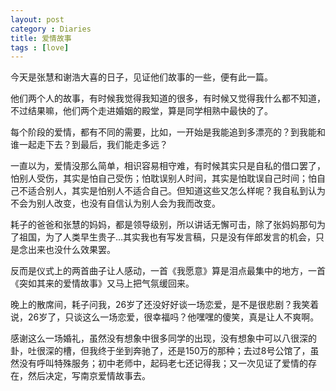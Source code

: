 ```yaml
---
layout: post
category : Diaries
title: 爱情故事
tags : [love]
---
```





今天是张慧和谢浩大喜的日子，见证他们故事的一些，便有此一篇。

 

他们两个人的故事，有时候我觉得我知道的很多，有时候又觉得我什么都不知道，不过结果嘛，他们两个走进婚姻的殿堂，算是同学相熟中最快的了。

 

每个阶段的爱情，都有不同的需要，比如，一开始是我能追到多漂亮的？到我能和谁一起走下去？到最后，我们能走多远？

 

一直以为，爱情没那么简单，相识容易相守难，有时候其实只是自私的借口罢了，怕别人受伤，其实是怕自己受伤；怕耽误别人时间，其实是怕耽误自己时间；怕自己不适合别人，其实是怕别人不适合自己。但知道这些又怎么样呢？我自私到认为不会为别人改变，也没有自信认为别人会为我而改变。

 

耗子的爸爸和张慧的妈妈，都是领导级别，所以讲话无懈可击，除了张妈妈那句为了祖国，为了人类早生贵子…其实我也有写发言稿，只是没有伴郎发言的机会，只是念出来也没什么效果罢。

 

反而是仪式上的两首曲子让人感动，一首《我愿意》算是泪点最集中的地方，一首《突如其来的爱情故事》又马上把气氛缓回来。

 

晚上的散席间，耗子问我，26岁了还没好好谈一场恋爱，是不是很悲剧？我笑着说，26岁了，只谈这么一场恋爱，很幸福吗？他嘿嘿的傻笑，真是让人不爽啊。

 

感谢这么一场婚礼，虽然没有想象中很多同学的出现，没有想象中可以八很深的卦，吐很深的槽，但我终于坐到奔驰了，还是150万的那种；去过8号公馆了，虽然没有呼叫特殊服务；初中老师中，起码老七还记得我；又一次见证了爱情的存在，然后决定，写南京爱情故事去。